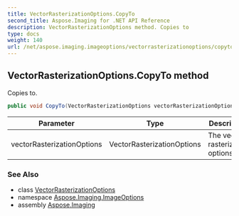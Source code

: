 ```yaml
---
title: VectorRasterizationOptions.CopyTo
second_title: Aspose.Imaging for .NET API Reference
description: VectorRasterizationOptions method. Copies to
type: docs
weight: 140
url: /net/aspose.imaging.imageoptions/vectorrasterizationoptions/copyto/
---
```

## VectorRasterizationOptions.CopyTo method

Copies to.

```csharp
public void CopyTo(VectorRasterizationOptions vectorRasterizationOptions)
```

| Parameter | Type | Description |
| --- | --- | --- |
| vectorRasterizationOptions | VectorRasterizationOptions | The vector rasterization options. |

### See Also

* class [VectorRasterizationOptions](../)
* namespace [Aspose.Imaging.ImageOptions](../../vectorrasterizationoptions/)
* assembly [Aspose.Imaging](../../../)


